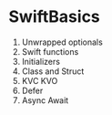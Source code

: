 # SwiftBasics

1. Unwrapped optionals
2. Swift functions
3. Initializers
4. Class and Struct
5. KVC KVO
6. Defer
7. Async Await
